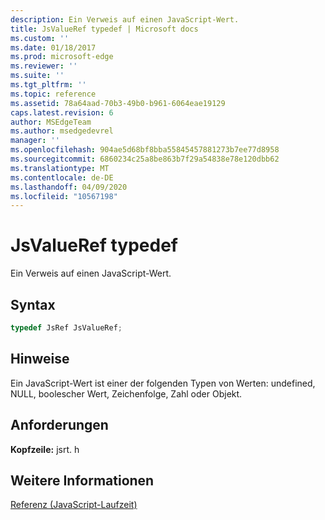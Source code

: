 ```yaml
---
description: Ein Verweis auf einen JavaScript-Wert.
title: JsValueRef typedef | Microsoft docs
ms.custom: ''
ms.date: 01/18/2017
ms.prod: microsoft-edge
ms.reviewer: ''
ms.suite: ''
ms.tgt_pltfrm: ''
ms.topic: reference
ms.assetid: 78a64aad-70b3-49b0-b961-6064eae19129
caps.latest.revision: 6
author: MSEdgeTeam
ms.author: msedgedevrel
manager: ''
ms.openlocfilehash: 904ae5d68bf8bba55845457881273b7ee77d8958
ms.sourcegitcommit: 6860234c25a8be863b7f29a54838e78e120dbb62
ms.translationtype: MT
ms.contentlocale: de-DE
ms.lasthandoff: 04/09/2020
ms.locfileid: "10567198"
---
```

# JsValueRef typedef
Ein Verweis auf einen JavaScript-Wert.  
  
## Syntax  
  
```cpp 
typedef JsRef JsValueRef;  
```  
  
## Hinweise  
 Ein JavaScript-Wert ist einer der folgenden Typen von Werten: undefined, NULL, boolescher Wert, Zeichenfolge, Zahl oder Objekt.  
  
## Anforderungen  
 **Kopfzeile:** jsrt. h  
  
## Weitere Informationen  
 [Referenz (JavaScript-Laufzeit)](../chakra-hosting/reference-javascript-runtime.md)